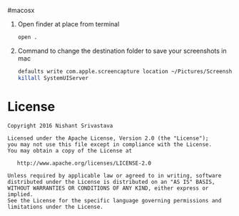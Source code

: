 #macosx

1. Open finder at place from terminal
    ```bash
    open .

    ```
2. Command to change the destination folder to save your screenshots in mac
    ```bash
    defaults write com.apple.screencapture location ~/Pictures/Screenshots
    killall SystemUIServer

    ```



License
=======

    Copyright 2016 Nishant Srivastava

    Licensed under the Apache License, Version 2.0 (the "License");
    you may not use this file except in compliance with the License.
    You may obtain a copy of the License at

       http://www.apache.org/licenses/LICENSE-2.0

    Unless required by applicable law or agreed to in writing, software
    distributed under the License is distributed on an "AS IS" BASIS,
    WITHOUT WARRANTIES OR CONDITIONS OF ANY KIND, either express or implied.
    See the License for the specific language governing permissions and
    limitations under the License.

